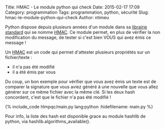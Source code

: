 Title: HMAC - Le module python qui check
Date: 2015-02-17 17:09
Category: programmation
Tags: programmation, python, sécurité
Slug: hmac-le-module-python-qui-check
Author: ntimeu

Python dispose depuis plusieurs années d'un module dans sa
[librairie standard](https://docs.python.org/3/py-modindex.html) qui se nomme
[HMAC](https://docs.python.org/3/library/hmac.html). Ce module permet, en plus
de vérifier la non modification du message, de tester si c'est bien VOUS qui
avez émis ce message !


Un [HMAC](https://en.wikipedia.org/wiki/Hash-based_message_authentication_code)
est un code qui permet d'attester plusieurs propriétés sur un fichier/texte :

* il n'a pas été modifié
* il a été émis par vous


Du coup, un bon exemple pour vérifier que vous avez émis un texte est de comparer la signature que vous aviez généré à une nouvelle que vous allez générer sur ce même fichier avec la même clé. Si les deux hash concordent, c'est que le fichier n'a pas été modifié !

{% include_code hlmpqc/main.py lang:python :hidefilename: main.py %}


Pour info, la liste des hash est disponible grace au module hashlib de python, via hashlib.algorithms_available().
